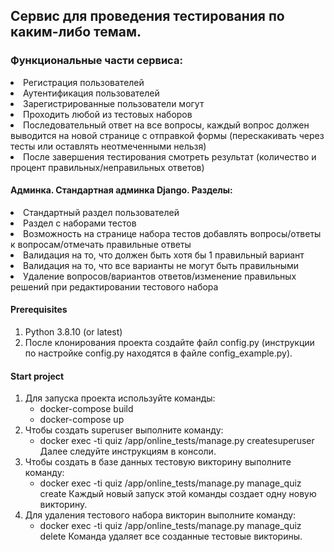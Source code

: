 ## Сервис для проведения тестирования по каким-либо темам.

### Функциональные части сервиса:
<li>Регистрация пользователей</li>
<li>Аутентификация пользователей</li>
<li>Зарегистрированные пользователи могут</li>
<li>Проходить любой из тестовых наборов</li>
<li>Последовательный ответ на все вопросы, каждый вопрос должен выводится на новой странице с отправкой формы (перескакивать через тесты или оставлять неотмеченными нельзя)</li>
<li>После завершения тестирования смотреть результат (количество и процент правильных/неправильных ответов)</li>


#### Админка. Стандартная админка Django. Разделы:
<li>Стандартный раздел пользователей</li>
<li>Раздел с наборами тестов</li>
<li>Возможность на странице набора тестов добавлять вопросы/ответы к вопросам/отмечать правильные ответы</li>
<li>Валидация на то, что должен быть хотя бы 1 правильный вариант</li>
<li>Валидация на то, что все варианты не могут быть правильными</li>
<li>Удаление вопросов/вариантов ответов/изменение правильных решений при редактировании тестового набора</li>


#### Prerequisites
1. Python 3.8.10 (or latest)
2. После клонирования проекта создайте файл config.py (инструкции по настройке config.py
   находятся в файле config_example.py).

#### Start project
1. Для запуска проекта используйте команды:
   - docker-compose build
   - docker-compose up
2. Чтобы создать superuser выполните команду:
   - docker exec -ti quiz /app/online_tests/manage.py createsuperuser
   Далее следуйте инструкциям в консоли.
3. Чтобы создать в базе данных тестовую викторину выполните команду:
   - docker exec -ti quiz /app/online_tests/manage.py manage_quiz create
   Каждый новый запуск этой команды создает одну новую викторину.
4. Для удаления тестового набора викторин выполните команду:
   - docker exec -ti quiz /app/online_tests/manage.py manage_quiz  delete
   Команда удаляет все созданные тестовые викторины.

